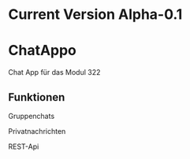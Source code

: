 # Current Version Alpha-0.1

# ChatAppo
Chat App für das Modul 322

## Funktionen
Gruppenchats

Privatnachrichten

REST-Api